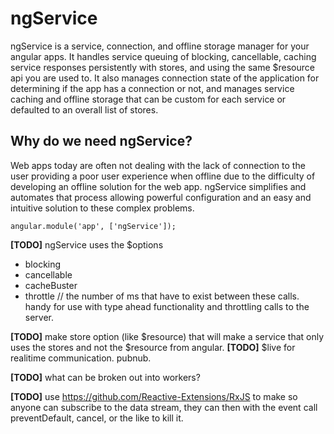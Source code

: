 ngService
=========

ngService is a service, connection, and offline storage manager for your angular apps. It handles service queuing of blocking, cancellable, caching service responses persistently with stores, and using the same $resource api you are used to. It also manages connection state of the application for determining if the app has a connection or not, and manages service caching and offline storage that can be custom for each service or defaulted to an overall list of stores.

## Why do we need ngService? ##
Web apps today are often not dealing with the lack of connection to the user providing a poor user experience when offline due to the difficulty of developing an offline solution for the web app. ngService simplifies and automates that process allowing powerful configuration and an easy and intuitive solution to these complex problems.

	angular.module('app', ['ngService']);

**[TODO]** ngService uses the $options

- blocking
- cancellable
- cacheBuster
- throttle // the number of ms that have to exist between these calls. handy for use with type ahead functionality and throttling calls to the server.

**[TODO]** make store option (like $resource) that will make a service that only uses the stores and not the $resource from angular.
**[TODO]** $live for realitime communication. pubnub.

**[TODO]** what can be broken out into workers?

**[TODO]** use https://github.com/Reactive-Extensions/RxJS to make so anyone can subscribe to the data stream, they can then with the event call preventDefault, cancel, or the like to kill it.
  
 